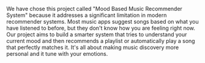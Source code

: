 We have chose this project called "Mood Based Music Recommender System" because it addresses a significant limitation in modern recommender systems.
Most music apps suggest songs based on what you have listened to before, but they don't know how you are feeling right now. Our project aims to build a smarter system that 
tries to understand your current mood and then recommends a playlist or automatically play a song that perfectly matches it. It's all about making music discovery more personal
and it tune with your emotions.
